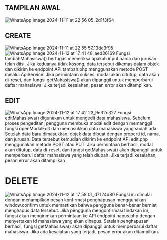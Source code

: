 ## TAMPILAN AWAL
![WhatsApp Image 2024-11-11 at 22 56 05_2d1f3f64](https://github.com/user-attachments/assets/e49eb5ba-3458-4ede-8ccb-bdabc1347b46)

## CREATE
![WhatsApp Image 2024-11-11 at 22 55 57_13de3f95](https://github.com/user-attachments/assets/c9512cf3-5e10-4f6d-97c6-08f464223cee)
![WhatsApp Image 2024-11-12 at 17 41 48_aed36169](https://github.com/user-attachments/assets/baf33b94-2bda-40e9-a764-e100c5a406be)
Fungsi tambahMahasiswa() bertugas memeriksa apakah input nama dan jurusan telah diisi. Jika keduanya tidak kosong, data tersebut dikemas dalam objek dan dikirim ke endpoint API tambah.php menggunakan metode POST melalui ApiService. Jika permintaan sukses, modal akan ditutup, data akan di-reset, dan fungsi getMahasiswa() akan dipanggil untuk memperbarui daftar mahasiswa. Jika terjadi kesalahan, pesan error akan ditampilkan.

## EDIT
![WhatsApp Image 2024-11-12 at 17 42 23_9e32c327](https://github.com/user-attachments/assets/59382b49-cbb5-4198-9020-993e085a64a9)
Fungsi editMahasiswa() digunakan untuk mengedit data mahasiswa. Sebelum proses pengeditan, pengguna membuka modal edit dengan memanggil fungsi openModalEdit dan memasukkan data mahasiswa yang sudah ada. Setelah data baru dimasukkan, objek data dibuat dengan properti id, nama, dan jurusan. Data tersebut kemudian dikirim ke endpoint API edit.php menggunakan metode POST atau PUT. Jika permintaan berhasil, modal akan ditutup, data di-reset, dan fungsi getMahasiswa() akan dipanggil untuk memperbarui daftar mahasiswa yang telah diubah. Jika terjadi kesalahan, pesan error akan ditampilkan

# DELETE
![WhatsApp Image 2024-11-12 at 17 58 01_d7124d80](https://github.com/user-attachments/assets/ebcfd69a-ecfb-4100-88f0-f644bc32a226)
Fungsi ini dimulai dengan menampilkan pesan konfirmasi penghapusan menggunakan window.confirm untuk memastikan bahwa pengguna benar-benar berniat menghapus data tersebut. Jika pengguna mengonfirmasi tindakan ini, fungsi akan mengirimkan permintaan ke API endpoint hapus.php dengan menyertakan id mahasiswa yang akan dihapus. Setelah penghapusan berhasil, fungsi getMahasiswa() akan dipanggil untuk memperbarui daftar mahasiswa. Jika ada kesalahan yang terjadi, pesan error akan ditampilkan.

